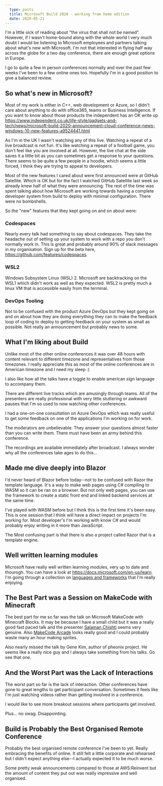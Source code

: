 ```yaml
---
  type: posts
  title: Microsoft Build 2020 - working from home edition
  date: 2020-05-21
---
```

  
I'm a little sick of reading about "the virus that shall not be named". However, if I wasn't home-bound along with the whole world I very much doubt I would be listening to Microsoft employees and partners talking about what's new with Microsoft. I'm not that interested in flying half way across the globe for a two day conference, there are enough great options in Europe.

I go to quite a few in person conferences normally and over the past few weeks I've been to a few online ones too. Hopefully I'm in a good position to give a balanced review.

## So what's new in Microsoft?

Most of my work is either in C++, web development or Azure, so I didn't care about anything to do with office365, teams or Business Intelligence. If you want to know about those products the independent has an OK write up https://www.independent.co.uk/life-style/gadgets-and-tech/news/microsoft-build-2020-announcement-cloud-conference-news-windows-10-new-features-a9524441.html

As I'm in the UK I wasn't watching any of this live. Watching a repeat of a live broadcast is not fun. It's like watching a repeat of a football game, you don't feel like you are involved at all. However, the live chat at the side saves it a little bit as you can sometimes get a response to your questions. There seems to be quite a few people in a hoodie, which seems a little forced, I think they are trying to appeal to developers.

Most of the new features I cared about were first announced were at GitHub Satellite. Which is OK but for the fact I watched GitHub Satellite last week so already knew half of what they were announcing. The rest of the time was spent talking about how Microsoft are working towards having a complete developer system from build to deploy with minimal configuration. There were no bombshells.

So the "new" features that they kept going on and on about were:

### Codespaces

Nearly every talk had something to say about codespaces. They take the headache out of setting up your system to work with a repo you don't normally work in. This is great and probably around 90% of slack messages in my organisation. Sign up for the beta here, https://github.com/features/codespaces.

### WSL2

Windows Subsystem Linux (WSL) 2. Microsoft are backtracking on the WSL1 which didn't work as well as they expected. WSL2 is pretty much a linux VM that is accessible easily from the terminal.

### DevOps Tooling

Not to be confused with the product Azure DevOps but they kept going on and on about how they are doing everything they can to make the feedback loop of coding to deploy to getting feedback on your system as small as possible. Not really an announcement but probably news to some.

## What I'm liking about Build

Unlike most of the other online conferences it was over 48 hours with content relevant to different timezone and representatives from those timezones. I really appreciate this as most of the online conferences are in American timezone and I need my sleep :) 

I also like how all the talks have a toggle to enable american sign language to accompany them.

There are different live tracks which are amusingly through teams. All of the presenters are really professional with very little stuttering or awkward pauses that I'm so used to now watching other conferences.

I had a one-on-one consultation on Azure DevOps which was really useful to get some feedback on one of the applications I'm working on for work.

The moderators are unbelievable. They answer your questions almost faster than you can write them. There must have been an army behind this conference.

The recordings are available immediately after broadcast. I always wonder why all the conferences take ages to do this...

## Made me dive deeply into Blazor

I'd never heard of Blazor before today--not to be confused with Razor the template language. It's a way to make web pages using C# compiling to WASM so it can be ran on a browser. But not only web pages, you can use the framework to create a static front end and linked backend services at the same time.

I've played with WASM before but I think this is the first time it's been easy. This is one session that I think will have a direct impact on projects I'm working for. Most developer's I'm working with know C# and would probably enjoy writing in it more than JavaScript.

The Most confusing part is that there is also a project called Razor that is a template engine.

## Well written learning modules

Microsoft have really well written learning modules, very up to date and thourogh. You can have a look at https://docs.microsoft.com/en-us/learn. I'm going through a collection on [languages and frameworks](https://docs.microsoft.com/en-us/users/buildcloudskillschallenge/collections/xemxhp6npy1m67?WT.mc_id=Build2020_csc_RegConfirm-site-mktg&OCID=AID3012653) that I'm really enjoying.

## The Best Part was a Session on MakeCode with Minecraft

The best part for me so far was the talk on Microsoft MakeCode with Minecraft Blocks. It may be because I have a small child but it was a really good fast paced talk and the presenter [Salaman Chishti](https://github.com/salmanmkc) seems very genuine. Also [MakeCode Arcade](https://arcade.makecode.com/) looks really good and I could probably waste many an hour making sprites.

Also nearly missed the talk by Gene Kim, author of pheonix project. He seems like a really nice guy and I always take something from his talks. Go see that one.

## And the Worst Part was the Lack of Interactions

The worst part so far is the lack of interaction. Other conferences have gone to great lengths to get participant conversation. Sometimes it feels like I'm just watching videos rather than getting involved in a conference.

I would like to see more breakout sessions where participants get involved.

Plus... no swag. Disappointing.

## Build is Probably the Best Organised Remote Conference

Probably the best organised remote conference I've been to yet. Really embracing the benefits of online. It still felt a little corporate and rehearsed but I didn't expect anything else--I actually expected it to be much worse.

Some pretty weak announcements compared to those at AWS:Reinvent but the amount of content they put out was really impressive and well organised.